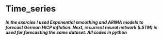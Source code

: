 # Time_series
##### In the exercise I used Exponential smoothing and ARIMA models to forecast German HICP inflation. Next, recurrent neural network (LSTM) is used for forecasting the same dataset. All codes in python


